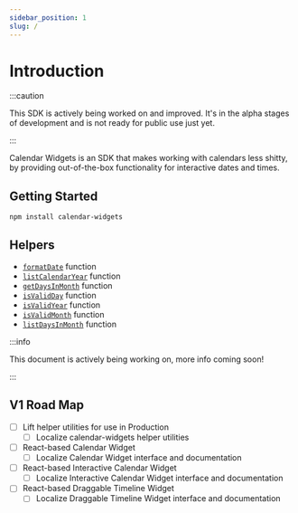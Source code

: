 ```yaml
---
sidebar_position: 1
slug: /
---
```


# Introduction

:::caution

This SDK is actively being worked on and improved. It's in the alpha stages of development and is not ready for public use just yet.

:::

Calendar Widgets is an SDK that makes working with calendars less shitty, by providing out-of-the-box functionality for interactive dates and times.

## Getting Started

```shell
npm install calendar-widgets
```

## Helpers

- [`formatDate`](helpers/formatDate) function
- [`listCalendarYear`](helpers/listCalendarYear) function
- [`getDaysInMonth`](helpers/getDaysInMonth) function
- [`isValidDay`](helpers/isValidDay) function
- [`isValidYear`](helpers/isValidYear) function
- [`isValidMonth`](helpers/isValidMonth) function
- [`listDaysInMonth`](helpers/listDaysInMonth) function

:::info

This document is actively being working on, more info coming soon!

:::

## V1 Road Map

- [ ] Lift helper utilities for use in Production
  - [ ] Localize calendar-widgets helper utilities
- [ ] React-based Calendar Widget
  - [ ] Localize Calendar Widget interface and documentation
- [ ] React-based Interactive Calendar Widget
  - [ ] Localize Interactive Calendar Widget interface and documentation
- [ ] React-based Draggable Timeline Widget
  - [ ] Localize Draggable Timeline Widget interface and documentation

